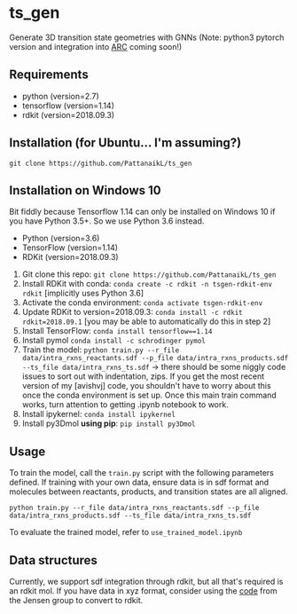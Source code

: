# ts_gen
Generate 3D transition state geometries with GNNs (Note: python3 pytorch version and integration into [ARC](https://github.com/ReactionMechanismGenerator/ARC) coming soon!)

## Requirements
* python (version=2.7)
* tensorflow (version=1.14)
* rdkit (version=2018.09.3)

## Installation (for Ubuntu... I'm assuming?)
`git clone https://github.com/PattanaikL/ts_gen`

## Installation on Windows 10
Bit fiddly because Tensorflow 1.14 can only be installed on Windows 10 if you have Python 3.5+. So we use Python 3.6 instead.
* Python (version=3.6)
* TensorFlow (version=1.14)
* RDKit (version=2018.09.3)

1. Git clone this repo: `git clone https://github.com/PattanaikL/ts_gen`
2. Install RDKit with conda: `conda create -c rdkit -n tsgen-rdkit-env rdkit` [implicitly uses Python 3.6]
3. Activate the conda environment: `conda activate tsgen-rdkit-env`
4. Update RDKit to version=2018.09.3: `conda install -c rdkit rdkit=2018.09.1` [you may be able to automatically do this in step 2]
5. Install TensorFlow: `conda install tensorflow==1.14`
6. Install pymol `conda install -c schrodinger pymol`
7. Train the model: `python train.py --r_file data/intra_rxns_reactants.sdf --p_file data/intra_rxns_products.sdf --ts_file data/intra_rxns_ts.sdf` -> there should be some niggly code issues to sort out with indentation, zips. If you get the most recent version of my [avishvj] code, you shouldn't have to worry about this once the conda environment is set up.
Once this main train command works, turn attention to getting .ipynb notebook to work. 
8. Install ipykernel: `conda install ipykernel`
9. Install py3Dmol **using pip**: `pip install py3Dmol`

## Usage
To train the model, call the `train.py` script with the following parameters defined. If training with your own data, ensure data is in sdf format and molecules between reactants, products, and transition states are all aligned.

`python train.py --r_file data/intra_rxns_reactants.sdf --p_file data/intra_rxns_products.sdf --ts_file data/intra_rxns_ts.sdf`

To evaluate the trained model, refer to `use_trained_model.ipynb`

## Data structures
Currently, we support sdf integration through rdkit, but all that's required is an rdkit mol. If you have data in xyz format, consider using the [code](https://github.com/jensengroup/xyz2mol) from the Jensen group to convert to rdkit.
